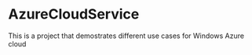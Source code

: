AzureCloudService
=================

This is a project that demostrates different use cases for Windows Azure cloud